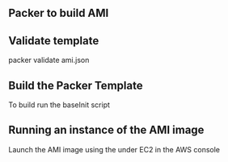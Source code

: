 ## Packer to build AMI

## Validate template
packer validate ami.json

## Build the Packer Template
To build run the baseInit script


## Running an instance of the AMI image
Launch the AMI image using the under EC2 in the AWS console

